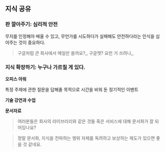 ## 지식 공유

### 판 깔아주기: 심리적 안전

무지를 인정해야 배울 수 있고, 무언가를 시도하다가 실패해도 안전하다라는 인식을 심어주는 것이 중요하다.

> 구글처럼 큰 회사에서 메일만 쓸까요?,, 구글챗? 요런 거 쓰려나,,
> 

### 지식 확장하기: 누구나 가르칠 게 있다.

**오피스 아워**

특정 주제에 관한 질문을 답해줄 목적으로 시간을 비워 둔 정기적인 이벤트

**기술 강연과 수업**

**문서자료**

> 여러분들은 회사의 라이브러리와 같은 것들 혹은 서비스에 대해 문서화가 잘 되어있나요?
> 

> 정말 문서화, 지식을 전파하는 행위 자체를 독려하고 보상하는 제도가 있으면 좋을 것 같네요.
>
